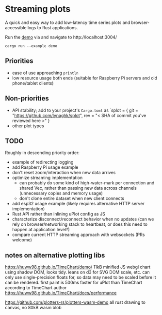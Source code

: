 # Streaming plots

A quick and easy way to add low-latency time series plots and browser-accessible logs to Rust applications.

Run the [demo](examples/demo.rs) via and navigate to http://localhost:3004/

    cargo run --example demo


## Priorities

- ease of use approaching `println`
- low resource usage both ends (suitable for Raspberry Pi servers and old phone/tablet clients)


## Non-priorities

- API stability; add to your project's `Cargo.toml` as `splot = { git = "https://github.com/lynaghk/splot", rev = "< SHA of commit you've reviewed here >" }
- other plot types


## TODO

Roughly in descending priority order:

- example of redirecting logging
- add Raspberry Pi usage example
- don't reset zoom/interaction when new data arrives
- optimize streaming implementation
  - can probably do some kind of high-water-mark per connection and shared Vec, rather than passing new data across channels (unnecessary copies and memory usage)
  - don't clone entire dataset when new client connects
- add esp32 usage example (likely requires alternative HTTP server implementation)
- Rust API rather than inlining uPlot config as JS
- characterize disconnect/reconnect behavior when no updates (can we rely on browser/networking stack to heartbeat, or does this need to happen at application level?)
- compare current HTTP streaming approach with websockets (PRs welcome)


## notes on alternative plotting libs

https://huww98.github.io/TimeChart/demo/
11kB minified JS webgl chart using shadow DOM, looks tidy. 
leans on d3 for SVG DOM scale, etc.
can only use single-precision floats for, so data may need to be scaled before it can be rendered.
first paint is 500ms faster for uPlot than TimeChart according to TimeChart author https://huww98.github.io/TimeChart/docs/performance

https://github.com/plotters-rs/plotters-wasm-demo
all rust drawing to canvas, no 
80kB wasm blob
